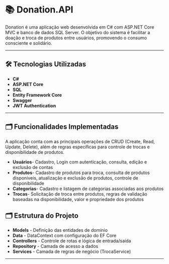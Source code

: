 # 📚 Donation.API

Donation é uma aplicação web desenvolvida em C# com ASP.NET Core MVC e banco de dados SQL Server. O objetivo do sistema é facilitar a doação e troca de produtos entre usuários, promovendo o consumo consciente e solidário.

---

## 🛠️ Tecnologias Utilizadas

- **C#**
- **ASP.NET Core**
- **SQL** 
- **Entity Framework Core**
- **Swagger**
- **JWT Authentication**

---

## 🗂️ Funcionalidades Implementadas

A aplicação conta com as principais operações de CRUD (Create, Read, Update, Delete), além de regras específicas para controle de trocas e disponibilidade de produtos.

- **Usuários**- Cadastro, Login com autenticação, consulta, edição e exclusão de contas
- **Produtos**- Cadastro de produtos para troca, consulta de produtos disponiveis, atualização e exclusão de produtos, controle de disponibilidade
- **Categorias**- Cadastro e listagem de categorias associadas aos produtos
- **Trocas**- Solicitação de troca entre produtos, regras de validação baseadas na disponibilidade, valor e propriedade dos produtos

## 🗂️ Estrutura do Projeto
- **Models** - Definição das entidades de domínio
- **Data** - DataContext com configuração do EF Core
- **Controllers** - Controle de rotas e lógica de entrada/saída
- **Repository** - Camada de acesso a dados
- **Services** - Camada de regras de negócio (TrocaService)

---
